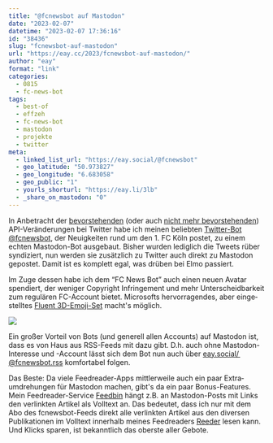 ```yaml
---
title: "@fcnewsbot auf Mastodon"
date: "2023-02-07"
datetime: "2023-02-07 17:36:16"
id: "38436"
slug: "fcnewsbot-auf-mastodon"
url: "https://eay.cc/2023/fcnewsbot-auf-mastodon/"
author: "eay"
format: "link"
categories:
  - 0815
  - fc-news-bot
tags:
  - best-of
  - effzeh
  - fc-news-bot
  - mastodon
  - projekte
  - twitter
meta:
  - linked_list_url: "https://eay.social/@fcnewsbot"
  - geo_latitude: "50.973827"
  - geo_longitude: "6.683058"
  - geo_public: "1"
  - yourls_shorturl: "https://eay.li/3lb"
  - _share_on_mastodon: "0"
---
```


In Anbetracht der [bevorstehenden](https://eay.cc/2023/twitter-api-wird-kostenpflichtig/) (oder auch [nicht mehr bevorstehenden](https://stadt-bremerhaven.de/twitter-api-bots-mit-guten-inhalten-sollen-sie-doch-weiter-kostenlos-nutzen/)) API-Veränderungen bei Twitter habe ich meinen beliebten [Twitter-Bot @fcnewsbot](https://twitter.com/fcnewsbot), der Neuigkeiten rund um den 1. FC Köln postet, zu einem echten Mastodon-Bot ausgebaut. Bisher wurden lediglich die Tweets rüber syndiziert, nun werden sie zusätzlich zu Twitter auch direkt zu Mastodon gepostet. Damit ist es komplett egal, was drüben bei Elmo passiert.

Im Zuge dessen habe ich dem “FC News Bot” auch einen neuen Avatar spendiert, der weniger Copyright Infringement und mehr Unterscheidbarkeit zum regulären FC-Account bietet. Microsofts hervorragendes, aber einge­stelltes [Fluent 3D-Emoji-Set](https://github.com/microsoft/fluentui-emoji) macht's möglich.

![](https://eay.cc/uploads/2023/fcnewsbot-avatar.png)

Ein großer Vorteil von Bots (und generell allen Accounts) auf Mastodon ist, dass es von Haus aus RSS-Feeds mit dazu gibt. D.h. auch ohne Mastodon-Interesse und -Account lässt sich dem Bot nun auch über [eay.social/ @fcnewsbot.rss](https://eay.social/@fcnewsbot.rss) komfortabel folgen.

Das Beste: Da viele Feedreader-Apps mittlerweile auch ein paar Extra­umdrehungen für Mastodon machen, gibt's da ein paar Bonus-Features. Mein Feedreader-Service [Feedbin](https://feedbin.com/) hängt z.B. an Mastodon-Posts mit Links den verlinkten Artikel als Volltext an. Das bedeutet, dass ich nur mit dem Abo des fcnewsbot-Feeds direkt alle verlinkten Artikel aus den diversen Publikationen im Volltext innerhalb meines Feedreaders [Reeder](https://reederapp.com/) lesen kann. Und Klicks sparen, ist bekanntlich das oberste aller Gebote.
